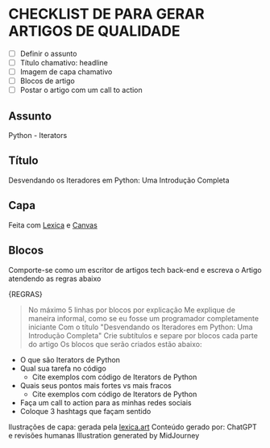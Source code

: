 # CHECKLIST DE PARA GERAR ARTIGOS DE QUALIDADE

- [ ] Definir o assunto
- [ ] Título chamativo: headline
- [ ] Imagem de capa chamativo
- [ ] Blocos de artigo
- [ ] Postar o artigo com um call to action

## Assunto

Python - Iterators

## Título

Desvendando os Iteradores em Python: Uma Introdução Completa

## Capa

Feita com [Lexica](https://lexica.art) e [Canvas](https://www.canva.com)

## Blocos

Comporte-se como um escritor de artigos tech back-end e escreva o Artigo atendendo as regras abaixo

{REGRAS}
> No máximo 5 linhas por blocos por explicação
> Me explique de maneira informal, como se eu fosse um programador completamente iniciante
> Com o título "Desvendando os Iteradores em Python: Uma Introdução Completa"
> Crie subtítulos e separe por blocos cada parte do artigo
> Os blocos que serão criados estão abaixo:

- O que são Iterators de Python
- Qual sua tarefa no código
  - Cite exemplos com código de Iterators de Python
- Quais seus pontos mais fortes vs mais fracos
  - Cite exemplos com código de Iterators de Python
- Faça um call to action para as minhas redes sociais
- Coloque 3 hashtags que façam sentido

Ilustrações de capa: gerada pela [lexica.art](https://lexica.art)
Conteúdo gerado por: ChatGPT e revisões humanas
Illustration generated by MidJourney
